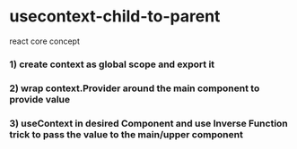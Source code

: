 # usecontext-child-to-parent

react core concept

### 1) create context as global scope and export it

### 2) wrap context.Provider around the main component to provide value

### 3) useContext in desired Component and use Inverse Function trick to pass the value to the main/upper component
